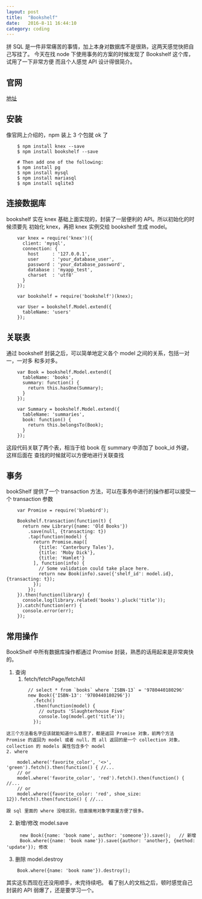 ```yaml
---
layout: post
title:  "Bookshelf"
date:   2016-8-11 16:44:10
category: coding
---
```


拼 SQL 是一件非常痛苦的事情，加上本身对数据库不是很熟，这两天感觉快把自己写挂了。
今天在找 node 下使用事务的方案的时候发现了 Bookshelf 这个库，试用了一下非常方便
而且个人感觉 API 设计得很简介。

## 官网
[地址](http://bookshelfjs.org/)

## 安装

像官网上介绍的，npm 装上 3 个包就 ok 了

````
    $ npm install knex --save
    $ npm install bookshelf --save

    # Then add one of the following:
    $ npm install pg
    $ npm install mysql
    $ npm install mariasql
    $ npm install sqlite3
````

## 连接数据库
bookshelf 实在 knex 基础上面实现的，封装了一层便利的 API。所以初始化的时候须要先
初始化 knex，再把 knex 实例交给 bookshelf 生成 model。

````
    var knex = require('knex')({
      client: 'mysql',
      connection: {
        host     : '127.0.0.1',
        user     : 'your_database_user',
        password : 'your_database_password',
        database : 'myapp_test',
        charset  : 'utf8'
      }
    });

    var bookshelf = require('bookshelf')(knex);

    var User = bookshelf.Model.extend({
      tableName: 'users'
    });
````

## 关联表
通过 bookshelf 封装之后，可以简单地定义各个 model 之间的关系，包括一对一，一对多
和多对多。

````
    var Book = bookshelf.Model.extend({
      tableName: 'books',
      summary: function() {
        return this.hasOne(Summary);
      }
    });

    var Summary = bookshelf.Model.extend({
      tableName: 'summaries',
      book: function() {
        return this.belongsTo(Book);
      }
    });
````

这段代码关联了两个表，相当于给 book 在 summary 中添加了 book_id 外键，这样后面在
查找的时候就可以方便地进行关联查找

## 事务
bookShelf 提供了一个 transaction 方法，可以在事务中进行的操作都可以接受一个 transaction
参数

````
    var Promise = require('bluebird');

    Bookshelf.transaction(function(t) {
      return new Library({name: 'Old Books'})
        .save(null, {transacting: t})
        .tap(function(model) {
          return Promise.map([
            {title: 'Canterbury Tales'},
            {title: 'Moby Dick'},
            {title: 'Hamlet'}
          ], function(info) {
            // Some validation could take place here.
            return new Book(info).save({'shelf_id': model.id}, {transacting: t});
          });
        });
    }).then(function(library) {
      console.log(library.related('books').pluck('title'));
    }).catch(function(err) {
      console.error(err);
    });
````

## 常用操作
BookShelf 中所有数据库操作都通过 Promise 封装，熟悉的话用起来是非常爽快的。

1. 查询
    1. fetch/fetchPage/fetchAll

````
        // select * from `books` where `ISBN-13` = '9780440180296'
        new Book({'ISBN-13': '9780440180296'})
          .fetch()
          .then(function(model) {
            // outputs 'Slaughterhouse Five'
            console.log(model.get('title'));
          });
````
    这三个方法看名字应该就能知道什么意思了，都是返回 Promise 对象，前两个方法
    Promise 的返回为 model 或者 null，而 all 返回的是一个 collection 对象，
    collection 的 models 属性包含多个 model
    2. where
````
    model.where('favorite_color', '<>', 'green').fetch().then(function() { //...
    // or
    model.where('favorite_color', 'red').fetch().then(function() { //...
    // or
    model.where({favorite_color: 'red', shoe_size: 12}).fetch().then(function() { //...
````
    跟 sql 里面的 where 没啥区别，但直接用对象字面量方便了很多。
2. 新增/修改
    model.save
````
     new Book({name: 'book name', author: 'someone'}).save();   // 新增
     Book.where({name: 'book name'}).save({author: 'another}, {method: 'update'}); 修改
````
3. 删除
    model.destroy
````
    Book.where({name: 'book name'}).destroy();
````

其实这东西现在还没用顺手，未完待续吧。
看了别人的文档之后，顿时感觉自己封装的 API 弱爆了，还是要学习一个。
